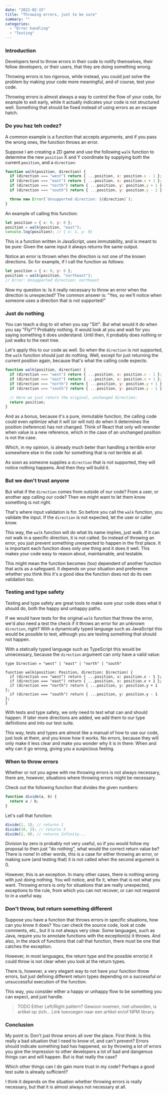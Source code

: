 ```yaml
---
date: "2022-02-15"
title: "Throwing errors, just to be sure"
summary: ""
categories:
  - "Error handling"
  - "Testing"
---
```


### Introduction

Developers tend to throw errors in their code to notify themselves, their fellow developers, or their users, that they are doing something wrong.

Throwing errors is too rigorous, while instead, you could just solve the problem by making your code more meaningful, and of course, test your code.

Throwing errors is almost always a way to control the flow of your code, for example to exit early, while it actually indicates your code is not structured well. Something that should be fixed instead of using errors as an escape hatch.

### Do you haz teh codez?

A common example is a function that accepts arguments, and if you pass the wrong ones, the function throws an error.

Suppose I am creating a 2D game and use the following `walk` function to determine the new `position` X and Y coordinate by supplying both the current `position`, and a `direction`:

```js
function walk(position, direction) {
  if (direction === "west") return { ...position, x: position.x - 1 };
  if (direction === "east") return { ...position, x: position.x + 1 };
  if (direction === "north") return { ...position, y: position.y + 1 };
  if (direction === "south") return { ...position, y: position.y - 1 };

  throw new Error(`Unsupported direction: ${direction}`);
}
```

An example of calling this function:

```js
let position = { x: 0, y: 0 };
position = walk(position, "east");
console.log(position); // { x: 1, y: 0}
```

This is a function written in JavaScript, uses immutability, and is meant to be pure: Given the same input it always returns the same output.

Notice an error is thrown when the direction is not one of the known directions. So for example, if I call the function as follows:

```js
let position = { x: 0, y: 0 };
position = walk(position, "northeast");
// Error: Unsupported direction: northeast
```

Now my question is: Is it really necessary to throw an error when the direction is unexpected? The common answer is: "Yes, so we'll notice when someone uses a direction that is not supported!"

### Just do nothing

You can teach a dog to sit when you say "Sit!". But what would it do when you say "Fly!"? Probably nothing. It would look at you and wait for you saying something it does understand. Until then, it probably does nothing or just walks to the next tree.

Let's apply this to our code as well. So when the `direction` is not supported, the `walk` function should just do nothing. Well, except for just returning the current position again, because that's what the calling code expects:

```js
function walk(position, direction) {
  if (direction === "west") return { ...position, x: position.x - 1 };
  if (direction === "east") return { ...position, x: position.x + 1 };
  if (direction === "north") return { ...position, y: position.y + 1 };
  if (direction === "south") return { ...position, y: position.y - 1 };

  // Here we just return the original, unchanged direction:
  return position;
}
```

And as a bonus, because it's a pure, immutable function, the calling code could even optimize what it will (or will not) do when it determines the position (reference) has not changed. Think of React that only will rerender when value is a new reference, which in the case of an unchanged position is not the case.

Which, in my opinion, is already much beter than handling a terrible error somewhere else in the code for something that is not terrible at all.

As soon as someone supplies a `direction` that is not supported, they will notice nothing happens. And then they will build it.

### But we don't trust anyone

But what if the `direction` comes from outside of our code? From a user, or another app calling our code? Then we might want to let them know something is not right.

That's where input validation is for. So before you call the `walk` function, you validate the input. If the `direction` is not expected, let the user or caller know.

This way, the `walk` function will do what its name implies, just walk. If it can not walk in a specific direction, it is not called. So instead of throwing an error, you just prevent something unexpected to happen in the first place. It is important each function does only one thing and it does it well. This makes your code easy to reason about, maintainable, and testable.

This might mean the function becomes (too) dependent of another function that acts as a safeguard. It depends on your situation and preference whether you think this it's a good idea the function does not do its own validation too.

### Testing and type safety

Testing and type safety are great tools to make sure your code does what it should do, both the happy and unhappy paths.

If we would have tests for the original `walk` function that threw the error, we'd also need a test the check if it throws an error for an unknown `direction`, right? With a dynamically typed language such as JavaScript this would be possible to test, although you are testing something that should not happen.

With a statically typed language such as TypeScript this would be unnecessary, because the `direction` argument can only have a valid value:

```
type Direction = "west" | "east" | "north" | "south"

function walk(position: Position, direction: Direction) {
  if (direction === "west") return { ...position, x: position.x - 1 };
  if (direction === "east") return { ...position, x: position.x + 1 };
  if (direction === "north") return { ...position, y: position.y + 1 };
  if (direction === "south") return { ...position, y: position.y - 1 };
}
```

With tests and type safety, we only need to test what can and should happen. If later more directions are added, we add them to our type definitions and into our test suite. 

This way, tests and types are almost like a manual of how to use our code, just look at them, and you know how it works. No errors, because they will only make it less clear and make you wonder why it is in there: When and why can it go wrong, giving you a suspicious feeling.

### When to throw errors

Whether or not you agree with me throwing errors is not always necessary, there are, however, situations where throwing errors might be necessary.

Check out the following function that divides the given numbers:

```js
function divide(a, b) {
  return a / b;
}
```

Let's call that function:

```js
divide(1, 1); // returns 1
divide(10, 2); // returns 5
divide(2, 0); // returns Infinity...
```

Division by zero is probably not very useful, so if you would follow my proposal to then just "do nothing", what would the correct return value be? There is none! In other words, this is a case for either throwing an error, or making sure (and testing that) it is not called when the second argument is 0.

However, this is an exception. In many other cases, there is nothing wrong with just doing nothing. You will notice, and fix it, when that is not what you want. Throwing errors is only for situations that are really unexpected, exceptions to the rule, from which you can not recover, or can not respond to in a useful way.

### Don't throw, but return something different

Suppose you have a function that throws errors in specific situations, how can you know it does? You can check the source code, look at code comments, etc., but it is not always very clear. Some languages, such as Java, require you to annotate functions with the exception(s) it throws. And also, in the stack of functions that call that function, there must be one that catches the exception.

However, in most languages, the return type and the possible error(s) it could throw is not clear when you look at the return types.

There is, however, a very elegant way to not have your function throw errors, but just defining different return types depending on a successful or unsuccessful execution of the function.

This way, you consider either a happy or unhappy flow to be something you can expect, and just handle.

> TODO Either Left/Right pattern? Gewoon noemen, niet uitweiden, is artikel op zich...
> Link toevoegen naar een artikel en/of NPM library.

### Conclusion

My point is: Don't just throw errors all over the place. First think: Is this really a bad situation that I need to know of, and can't prevent? Errors should indicate something bad has happened, so by throwing a lot of errors you give the impression to other developers a lot of bad and dangerous things can and will happen. But is that really the case?

Which other things can I do gain more trust in my code? Perhaps a good test suite is already sufficient?

I think it depends on the situation whether throwing errors is really necessary, but that it is almost always not necessary at all.